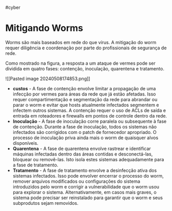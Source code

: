 #cyber 

# Mitigando Worms

Worms são mais baseados em rede do que vírus. A mitigação do worm requer diligência e coordenação por parte do profissionais de segurança de rede.

Como mostrado na figura, a resposta a um ataque de vermes pode ser dividida em quatro fases: contenção, inoculação, quarentena e tratamento.

![[Pasted image 20240508174853.png]]

- **custos** - A fase de contenção envolve limitar a propagação de uma infecção por vermes para áreas da rede que já estão afetadas. Isso requer compartimentação e segmentação da rede para abrandar ou parar o worm e evitar que hosts atualmente infectados segmentem e infectem outros sistemas. A contenção requer o uso de ACLs de saída e entrada em roteadores e firewalls em pontos de controle dentro da rede.
- **Inoculação** - A fase de inoculação corre paralela ou subsequente à fase de contenção. Durante a fase de inoculação, todos os sistemas não infectados são corrigidos com o patch de fornecedor apropriado. O processo de inoculação priva ainda mais o worm de quaisquer alvos disponíveis.
- **Quarentena** - A fase de quarentena envolve rastrear e identificar máquinas infectadas dentro das áreas contidas e desconectá-las, bloquear ou removê-las. Isto isola estes sistemas adequadamente para a fase de tratamento.
- **Tratamento** - A fase de tratamento envolve a desinfecção ativa dos sistemas infectados. Isso pode envolver encerrar o processo do worm, remover arquivos modificados ou configurações do sistema introduzidos pelo worm e corrigir a vulnerabilidade que o worm usou para explorar o sistema. Alternativamente, em casos mais graves, o sistema pode precisar ser reinstalado para garantir que o worm e seus subprodutos sejam removidos.

